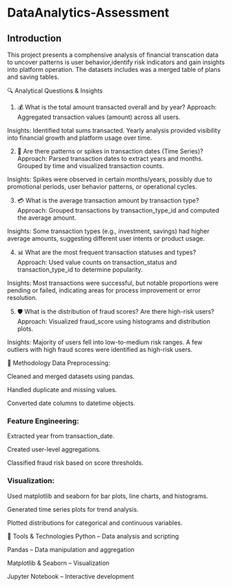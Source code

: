 # DataAnalytics-Assessment
## Introduction
This project presents a comphensive analysis of financial transcation data to uncover patterns is user behavior,identify risk indicators and gain insights into platform operation. The datasets includes was a merged table of plans and saving tables. 

🔍 Analytical Questions & Insights
1. 💰 What is the total amount transacted overall and by year?
Approach: Aggregated transaction values (amount) across all users.

Insights: Identified total sums transacted. Yearly analysis provided visibility into financial growth and platform usage over time.

2. 📅 Are there patterns or spikes in transaction dates (Time Series)?
Approach: Parsed transaction dates to extract years and months. Grouped by time and visualized transaction counts.

Insights: Spikes were observed in certain months/years, possibly due to promotional periods, user behavior patterns, or operational cycles.

3. 💳 What is the average transaction amount by transaction type?
Approach: Grouped transactions by transaction_type_id and computed the average amount.

Insights: Some transaction types (e.g., investment, savings) had higher average amounts, suggesting different user intents or product usage.

4. 📊 What are the most frequent transaction statuses and types?
Approach: Used value counts on transaction_status and transaction_type_id to determine popularity.

Insights: Most transactions were successful, but notable proportions were pending or failed, indicating areas for process improvement or error resolution.

5. 🛡️ What is the distribution of fraud scores? Are there high-risk users?
Approach: Visualized fraud_score using histograms and distribution plots.

Insights: Majority of users fell into low-to-medium risk ranges. A few outliers with high fraud scores were identified as high-risk users.

🧠 Methodology
Data Preprocessing:

Cleaned and merged datasets using pandas.

Handled duplicate and missing values.

Converted date columns to datetime objects.

### Feature Engineering:

Extracted year from transaction_date.

Created user-level aggregations.

Classified fraud risk based on score thresholds.

### Visualization:

Used matplotlib and seaborn for bar plots, line charts, and histograms.

Generated time series plots for trend analysis.

Plotted distributions for categorical and continuous variables.


🧰 Tools & Technologies
Python – Data analysis and scripting

Pandas – Data manipulation and aggregation

Matplotlib & Seaborn – Visualization

Jupyter Notebook – Interactive development
